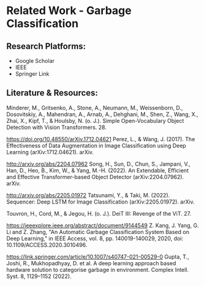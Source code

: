 # Related Work - Garbage Classification

## Research Platforms:

* Google Scholar
* IEEE
* Springer Link

## Literature & Resources:

Minderer, M., Gritsenko, A., Stone, A., Neumann, M., Weissenborn, D., Dosovitskiy, A., Mahendran, A., Arnab, A., Dehghani, M., Shen, Z., Wang, X., Zhai, X., Kipf, T., & Houlsby, N. (o. J.). Simple Open-Vocabulary Object Detection with Vision Transformers. 28.

https://doi.org/10.48550/arXiv.1712.04621
Perez, L., & Wang, J. (2017). The Effectiveness of Data Augmentation in Image Classification using Deep Learning (arXiv:1712.04621). arXiv. 

http://arxiv.org/abs/2204.07962
Song, H., Sun, D., Chun, S., Jampani, V., Han, D., Heo, B., Kim, W., & Yang, M.-H. (2022). An Extendable, Efficient and Effective Transformer-based Object Detector (arXiv:2204.07962). arXiv.

http://arxiv.org/abs/2205.01972
Tatsunami, Y., & Taki, M. (2022). Sequencer: Deep LSTM for Image Classification (arXiv:2205.01972). arXiv.

Touvron, H., Cord, M., & Jegou, H. (o. J.). DeiT III: Revenge of the ViT. 27.

https://ieeexplore.ieee.org/abstract/document/9144549
Z. Kang, J. Yang, G. Li and Z. Zhang, "An Automatic Garbage Classification System Based on Deep Learning," in IEEE Access, vol. 8, pp. 140019-140029, 2020, doi: 10.1109/ACCESS.2020.3010496.

https://link.springer.com/article/10.1007/s40747-021-00529-0
Gupta, T., Joshi, R., Mukhopadhyay, D. et al. A deep learning approach based hardware solution to categorise garbage in environment. Complex Intell. Syst. 8, 1129–1152 (2022).
